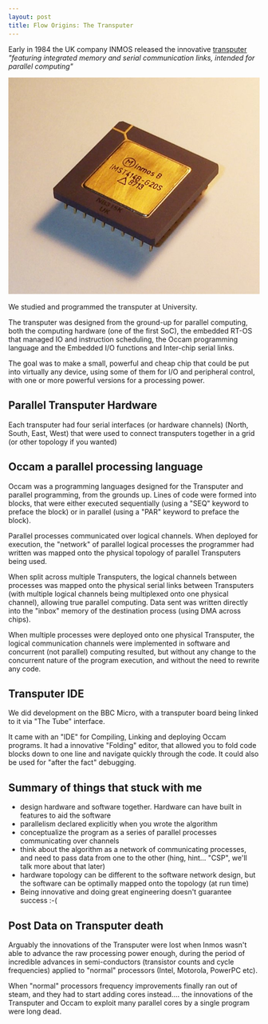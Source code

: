 ```yaml
---
layout: post
title: Flow Origins: The Transputer
---
```


Early in 1984 the UK company INMOS released the innovative [transputer](https://en.wikipedia.org/wiki/Transputer)
_"featuring integrated memory and serial communication links, intended for parallel computing"_

![The Transputer Chip](../images/transputer.jpeg)

We studied and programmed the transputer at University.

The transputer was designed from the ground-up for parallel computing, both the computing hardware (one of the first SoC), 
the embedded RT-OS that managed IO and instruction scheduling, the Occam programming language 
and the Embedded I/O functions and Inter-chip serial links.

The goal was to make a small, powerful and cheap chip that could be put into virtually any device, using some of
them for I/O and peripheral control, with one or more powerful versions for a processing power.

## Parallel Transputer Hardware
Each transputer had four serial interfaces (or hardware channels) (North, South, East, West) that were used to
connect transputers together in a grid (or other topology if you wanted)

## Occam a parallel processing language
Occam was a programming languages designed for the Transputer and parallel programming, from the grounds up.
Lines of code were formed into blocks, that were either executed sequentially (using a "SEQ" keyword to preface the 
block) or in parallel (using a "PAR" keyword to preface the block).

Parallel processes communicated over logical channels. When deployed for execution, the "network" of parallel 
logical processes the programmer had written was mapped onto the physical topology of parallel Transputers being
used. 

When split across multiple Transputers, the logical channels between processes was mapped onto the physical serial 
links between Transputers (with multiple logical channels being multiplexed onto one physical channel), 
allowing true parallel computing. Data sent was written directly into the "inbox" 
memory of the destination process (using DMA across chips).

When multiple processes were deployed onto one physical Transputer, the logical communication channels were 
implemented in software and concurrent (not parallel) computing resulted, but without any change to the concurrent 
nature of the program execution, and without the need to rewrite any code.

## Transputer IDE
We did development on the BBC Micro, with a transputer board being linked to it via "The Tube" interface.

It came with an "IDE" for Compiling, Linking and deploying Occam programs.
It had a innovative "Folding" editor, that allowed you to fold code blocks down to one line and navigate quickly
 through the code. It could also be used for "after the fact" debugging.

## Summary of things that stuck with me
- design hardware and software together. Hardware can have built in features to aid the software
- parallelism declared explicitly when you wrote the algorithm
- conceptualize the program as a series of parallel processes communicating over channels
- think about the algorithm as a network of communicating processes, and need to pass data from one to the other
(hing, hint... "CSP", we'll talk more about that later)
- hardware topology can be different to the software network design, but the software can be optimally mapped onto 
the topology (at run time)
- Being innovative and doing great engineering doesn't guarantee success :-( 

## Post Data on Transputer death
Arguably the innovations of the Transputer
were lost when Inmos wasn't able to advance the raw processing power enough, during the period of incredible advances 
in semi-conductors (transistor counts and cycle frequencies) applied to "normal" processors (Intel, Motorola, PowerPC etc).

When "normal" processors frequency improvements finally ran out of steam, and they had to start adding cores instead.... the 
innovations of the Transputer and Occam to exploit many parallel cores by a single program were long dead.